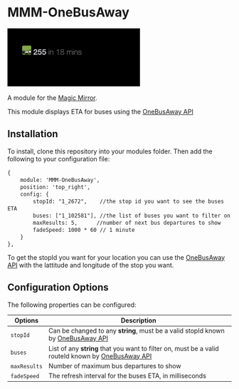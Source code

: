 # MMM-OneBusAway


![Alt text](/img/screenshot.png?raw=true "A preview of the MMM-OneBusAway module.")

A module for the [Magic Mirror](https://magicmirror.builders/). 

This module displays ETA for buses using the [OneBusAway API](http://developer.onebusaway.org/modules/onebusaway-application-modules/1.1.13/api/where/index.html)


## Installation

To install, clone this repository into your modules folder. Then add the following to your configuration file:
```
{
    module: 'MMM-OneBusAway',
    position: 'top_right',
    config: {
        stopId: "1_2672",    //the stop id you want to see the buses ETA
        buses: ["1_102581"], //the list of buses you want to filter on
        maxResults: 5,      //number of next bus departures to show
        fadeSpeed: 1000 * 60 // 1 minute
    }
},
```
To get the stopId you want for your location you can use the [OneBusAway API](http://api.pugetsound.onebusaway.org/api/where/stops-for-location.xml?key=TEST&lat=47.619127&lon=-122.329993) with the lattitude and longitude of the stop you want.

## Configuration Options

The following properties can be configured:

| Options | Description|
| --- | --- |
|```stopId```| Can be changed to any **string**, must be a valid stopId known by [OneBusAway API](http://api.pugetsound.onebusaway.org/api/where/stops-for-location.xml?key=TEST&lat=47.619127&lon=-122.329993) |
|```buses```| List of any **string** that you want to filter on, must be a valid routeId known by [OneBusAway API](http://api.pugetsound.onebusaway.org/api/where/arrivals-and-departures-for-stop/1_2672.json?key=TEST) |
|```maxResults```| Number of maximum bus departures to show |
| ```fadeSpeed```| The refresh interval for the buses ETA, in milliseconds|